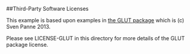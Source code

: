 ##Third-Party Software Licenses

This example is based upon examples in [the GLUT package](http://hackage.haskell.org/package/GLUT/) which is (c) Sven Panne 2013.

Please see LICENSE-GLUT in this directory for more details of the GLUT package license.
